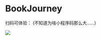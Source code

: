 # BookJourney 
扫码可体验：
(不知道为啥小程序码那么大……)

![](https://image-backup-1253965369.cos.ap-guangzhou.myqcloud.com/README/1.jpg)

